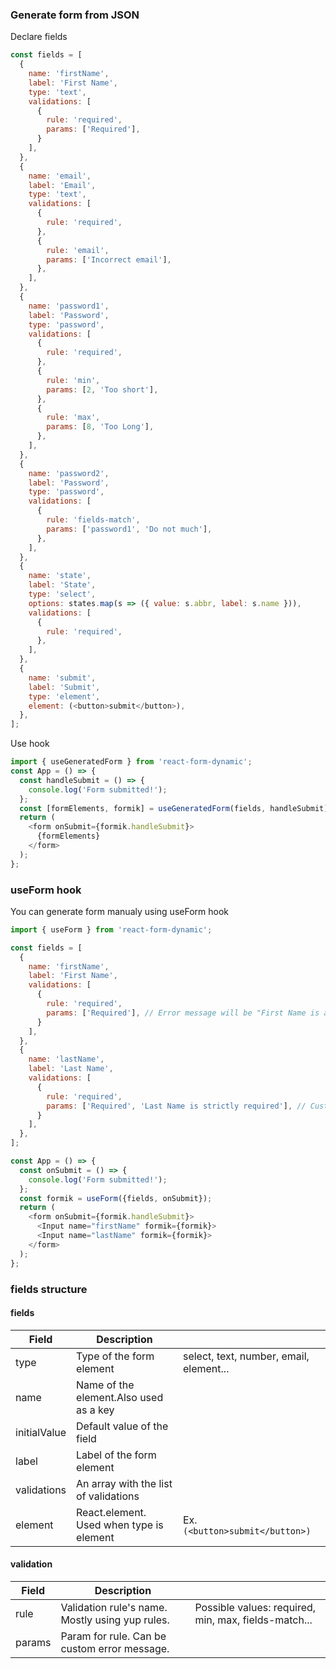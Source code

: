 ### Generate form from JSON

Declare fields
```js
const fields = [
  {
    name: 'firstName',
    label: 'First Name',
    type: 'text',
    validations: [
      {
        rule: 'required',
        params: ['Required'],
      }
    ],
  },
  {
    name: 'email',
    label: 'Email',
    type: 'text',
    validations: [
      {
        rule: 'required',
      },
      {
        rule: 'email',
        params: ['Incorrect email'],
      },
    ],
  },
  {
    name: 'password1',
    label: 'Password',
    type: 'password',
    validations: [
      {
        rule: 'required',
      },
      {
        rule: 'min',
        params: [2, 'Too short'],
      },
      {
        rule: 'max',
        params: [8, 'Too Long'],
      },
    ],
  },
  {
    name: 'password2',
    label: 'Password',
    type: 'password',
    validations: [
      {
        rule: 'fields-match',
        params: ['password1', 'Do not much'],
      },
    ],
  },
  {
    name: 'state',
    label: 'State',
    type: 'select',
    options: states.map(s => ({ value: s.abbr, label: s.name })),
    validations: [
      {
        rule: 'required',
      },
    ],
  },
  {
    name: 'submit',
    label: 'Submit',
    type: 'element',
    element: (<button>submit</button>),
  },
];

```

Use hook
```js
import { useGeneratedForm } from 'react-form-dynamic';
const App = () => {
  const handleSubmit = () => {
    console.log('Form submitted!');
  };
  const [formElements, formik] = useGeneratedForm(fields, handleSubmit);
  return (
    <form onSubmit={formik.handleSubmit}>
      {formElements}
    </form>
  );
};
```

### useForm hook
You can generate form manualy using useForm hook
```js
import { useForm } from 'react-form-dynamic';

const fields = [
  {
    name: 'firstName',
    label: 'First Name',
    validations: [
      {
        rule: 'required',
        params: ['Required'], // Error message will be "First Name is a required field"
      }
    ],
  },
  {
    name: 'lastName',
    label: 'Last Name',
    validations: [
      {
        rule: 'required',
        params: ['Required', 'Last Name is strictly required'], // Custom error message
      }
    ],
  },
];

const App = () => {
  const onSubmit = () => {
    console.log('Form submitted!');
  };
  const formik = useForm({fields, onSubmit});
  return (
    <form onSubmit={formik.handleSubmit}>
      <Input name="firstName" formik={formik}>
      <Input name="lastName" formik={formik}>
    </form>
  );
};
```

### fields structure

#### fields

| Field       | Description                              |                                         |
|-------------|------------------------------------------|-----------------------------------------|
| type        | Type of the form element                 | select, text, number, email, element... |
| name        | Name of the element.Also used as a key   |                                         |
| initialValue| Default value of the field               |                                         |
| label       | Label of the form element                |                                         |
| validations | An array with the list of validations    |                                         |
| element     | React.element. Used when type is element | Ex. ``` (<button>submit</button>)```           |

#### validation

| Field  | Description                                     |                                                      |
|--------|-------------------------------------------------|------------------------------------------------------|
| rule   | Validation rule's name. Mostly using yup rules. | Possible values: required, min, max, fields-match... |
| params | Param for rule. Can be custom error message.    |                                                      |